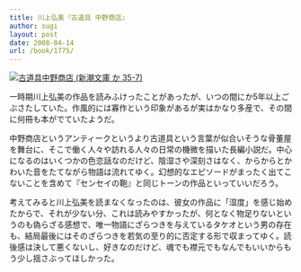```yaml
---
title: 川上弘美『古道具 中野商店』
author: sugi
layout: post
date: 2008-04-14
url: /book/1775/
---
```

<a href="http://www.amazon.co.jp/exec/obidos/ASIN/410129237X/chezsugi-22/ref=nosim/" name="amazletlink" target="_blank"><img src="http://i1.wp.com/ec2.images-amazon.com/images/I/51Matgs5IuL.SL160.jpg?w=660" alt="古道具中野商店 (新潮文庫 か 35-7)" class="alignleft" data-recalc-dims="1" /></a>

一時期川上弘美の作品を読みふけったことがあったが、いつの間にか5年以上ごぶさたしていた。作風的には寡作という印象があるが実はかなり多産で、その間に何冊も本がでていたようだ。

中野商店というアンティークというより古道具という言葉が似合いそうな骨董屋を舞台に、そこで働く人々や訪れる人々の日常の機微を描いた長編小説だ。中心になるのはいくつかの色恋話なのだけど、陰湿さや深刻さはなく、からからとかわいた音をたてながら物語は流れてゆく。幻想的なエピソードがまったく出てこないことを含めて『センセイの鞄』と同じトーンの作品といっていいだろう。

考えてみると川上弘美を読まなくなったのは、彼女の作品に「湿度」を感じ始めたからで、それが少ない分、これは読みやすかったが、何となく物足りないというのも偽らざる感想で、唯一物語にざらつきを与えているタケオという男の存在も、結局最後にはそのざらつきを若気の至り的に否定する形で収まってゆく。読後感は決して悪くないし、好きなのだけど、魂でも襟元でもなんでもいいからもう少し揺さぶってほしかった。

